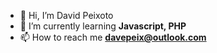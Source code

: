 - 👋 Hi, I’m David Peixoto
- 🌱 I’m currently learning **Javascript, PHP**
- 📫 How to reach me **davepeix@outlook.com**
